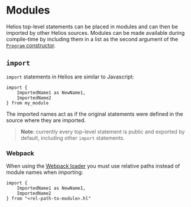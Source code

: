 # Modules

Helios top-level statements can be placed in modules and can then be imported by other Helios sources. Modules can be made available during compile-time by including them in a list as the second argument of the [`Program` constructor](../api/reference/program.md).

## `import`

`import` statements in Helios are similar to Javascript:

```helios
import { 
    ImportedName1 as NewName1,
    ImportedName2
} from my_module
```

The imported names act as if the original statements were defined in the source where they are imported.

> **Note**: currently every top-level statement is public and exported by default, including other `import` statements.

### Webpack

When using the [Webpack loader](../integrations/webpack.md) you must use relative paths instead of module names when importing:

```helios
import { 
    ImportedName1 as NewName1,
    ImportedName2
} from "<rel-path-to-module>.hl"
```